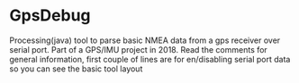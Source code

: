 # GpsDebug
Processing(java) tool to parse basic NMEA data from a gps receiver over serial port. Part of a GPS/IMU project in 2018. Read the comments for general information, first couple of lines are for en/disabling serial port data so you can see the basic tool layout
